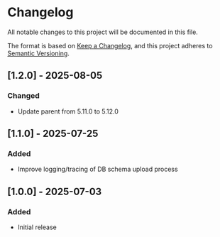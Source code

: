 # Changelog

All notable changes to this project will be documented in this file.

The format is based on [Keep a Changelog](https://keepachangelog.com/en/1.0.0/), and this project adheres
to [Semantic Versioning](https://semver.org/spec/v2.0.0.html).

## [1.2.0] - 2025-08-05

### Changed

- Update parent from 5.11.0 to 5.12.0

## [1.1.0] - 2025-07-25

### Added

- Improve logging/tracing of DB schema upload process

## [1.0.0] - 2025-07-03

### Added

- Initial release
